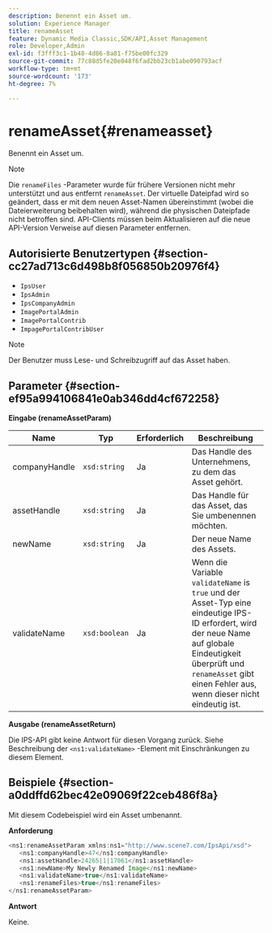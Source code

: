 ```yaml
---
description: Benennt ein Asset um.
solution: Experience Manager
title: renameAsset
feature: Dynamic Media Classic,SDK/API,Asset Management
role: Developer,Admin
exl-id: f3fff3c1-1b48-4d86-8a81-f75be00fc329
source-git-commit: 77c88d5fe20e048f6fad2bb23cb1abe090793acf
workflow-type: tm+mt
source-wordcount: '173'
ht-degree: 7%

---
```


# renameAsset{#renameasset}

Benennt ein Asset um.

>[!NOTE]
>
>Die `renameFiles` -Parameter wurde für frühere Versionen nicht mehr unterstützt und aus entfernt `renameAsset`. Der virtuelle Dateipfad wird so geändert, dass er mit dem neuen Asset-Namen übereinstimmt (wobei die Dateierweiterung beibehalten wird), während die physischen Dateipfade nicht betroffen sind. API-Clients müssen beim Aktualisieren auf die neue API-Version Verweise auf diesen Parameter entfernen.

## Autorisierte Benutzertypen {#section-cc27ad713c6d498b8f056850b20976f4}

* `IpsUser`
* `IpsAdmin`
* `IpsCompanyAdmin`
* `ImagePortalAdmin`
* `ImagePortalContrib`
* `ImpagePortalContribUser`

>[!NOTE]
>
>Der Benutzer muss Lese- und Schreibzugriff auf das Asset haben.

## Parameter {#section-ef95a994106841e0ab346dd4cf672258}

**Eingabe (renameAssetParam)**

| Name | Typ | Erforderlich | Beschreibung |
|---|---|---|---|
| companyHandle | `xsd:string` | Ja | Das Handle des Unternehmens, zu dem das Asset gehört. |
| assetHandle | `xsd:string` | Ja | Das Handle für das Asset, das Sie umbenennen möchten. |
| newName | `xsd:string` | Ja | Der neue Name des Assets. |
| validateName | `xsd:boolean` | Ja | Wenn die Variable `validateName` is `true` und der Asset-Typ eine eindeutige IPS-ID erfordert, wird der neue Name auf globale Eindeutigkeit überprüft und `renameAsset` gibt einen Fehler aus, wenn dieser nicht eindeutig ist. |

**Ausgabe (renameAssetReturn)**

Die IPS-API gibt keine Antwort für diesen Vorgang zurück. Siehe Beschreibung der `<ns1:validateName>` -Element mit Einschränkungen zu diesem Element.

## Beispiele {#section-a0ddffd62bec42e09069f22ceb486f8a}

Mit diesem Codebeispiel wird ein Asset umbenannt.

**Anforderung**

```java
<ns1:renameAssetParam xmlns:ns1="http://www.scene7.com/IpsApi/xsd">
   <ns1:companyHandle>47</ns1:companyHandle>
   <ns1:assetHandle>24265|1|17061</ns1:assetHandle>
   <ns1:newName>My Newly Renamed Image</ns1:newName>
   <ns1:validateName>true</ns1:validateName>
   <ns1:renameFiles>true</ns1:renameFiles>
</ns1:renameAssetParam>
```

**Antwort**

Keine.

